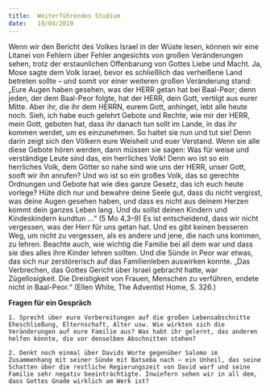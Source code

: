 ```yaml
---
title:  Weiterführendes Studium
date:   19/04/2019
---
```


Wenn wir den Bericht des Volkes Israel in der Wüste lesen, können wir eine Litanei von Fehlern über Fehler angesichts von großen Veränderungen sehen, trotz der erstaunlichen Offenbarung von Gottes Liebe und Macht. Ja, Mose sagte dem Volk Israel, bevor es schließlich das verheißene Land betreten sollte – und somit vor einer weiteren großen Veränderung stand: „Eure Augen haben gesehen, was der HERR getan hat bei Baal-Peor; denn jeden, der dem Baal-Peor folgte, hat der HERR, dein Gott, vertilgt aus eurer Mitte. Aber ihr, die ihr dem HERRN, eurem Gott, anhinget, lebt alle heute noch. Sieh, ich habe euch gelehrt Gebote und Rechte, wie mir der HERR, mein Gott, geboten hat, dass ihr danach tun sollt im Lande, in das ihr kommen werdet, um es einzunehmen. So haltet sie nun und tut sie! Denn darin zeigt sich den Völkern eure Weisheit und euer Verstand. Wenn sie alle diese Gebote hören werden, dann müssen sie sagen: Was für weise und verständige Leute sind das, ein herrliches Volk! Denn wo ist so ein herrliches Volk, dem Götter so nahe sind wie uns der HERR, unser Gott, sooft wir ihn anrufen? Und wo ist so ein großes Volk, das so gerechte Ordnungen und Gebote hat wie dies ganze Gesetz, das ich euch heute vorlege? Hüte dich nur und bewahre deine Seele gut, dass du nicht vergisst, was deine Augen gesehen haben, und dass es nicht aus deinem Herzen kommt dein ganzes Leben lang. Und du sollst deinen Kindern und Kindeskindern kundtun ...“ (5 Mo 4,3–9) Es ist entscheidend, dass wir nicht vergessen, was der Herr für uns getan hat. Und es gibt keinen besseren Weg, um nicht zu vergessen, als es andere und jene, die nach uns kommen, zu lehren. Beachte auch, wie wichtig die Familie bei all dem war und dass sie dies alles ihre Kinder lehren sollten. Und die Sünde in Peor war etwas, das sich nur zerstörerisch auf das Familienleben auswirken konnte. „Das Verbrechen, das Gottes Gericht über Israel gebracht hatte, war Zügellosigkeit. Die Dreistigkeit von Frauen, Menschen zu verführen, endete nicht in Baal-Peor.“ (Ellen White, The Adventist Home, S. 326.)

**Fragen für ein Gespräch**

`1. Sprecht über eure Vorbereitungen auf die großen Lebensabschnitte Eheschließung, Elternschaft, Alter usw. Wie wirkten sich die Veränderungen auf eure Familie aus? Was habt ihr gelernt, das anderen helfen könnte, die vor denselben Abschnitten stehen?`

`2. Denkt noch einmal über Davids Worte gegenüber Salomo im Zusammenhang mit seiner Sünde mit Batseba nach – ein Unheil, das seine Schatten über die restliche Regierungszeit von David warf und seine Familie sehr negativ beeinträchtigte. Inwiefern sehen wir in all dem, dass Gottes Gnade wirklich am Werk ist?`